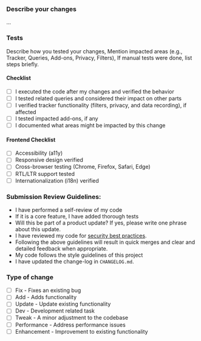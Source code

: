 ### Describe your changes
...

### Tests
Describe how you tested your changes, Mention impacted areas (e.g., Tracker, Queries, Add-ons, Privacy, Filters), If manual tests were done, list steps briefly.

#### Checklist
- [ ] I executed the code after my changes and verified the behavior
- [ ] I tested related queries and considered their impact on other parts
- [ ] I verified tracker functionality (filters, privacy, and data recording), if affected
- [ ] I tested impacted add-ons, if any
- [ ] I documented what areas might be impacted by this change

#### Frontend Checklist
- [ ] Accessibility (a11y)
- [ ] Responsive design verified
- [ ] Cross-browser testing (Chrome, Firefox, Safari, Edge)
- [ ] RTL/LTR support tested
- [ ] Internationalization (i18n) verified

### Submission Review Guidelines:

- I have performed a self-review of my code
- If it is a core feature, I have added thorough tests
- Will this be part of a product update? If yes, please write one phrase about this update.
- I have reviewed my code for [security best practices](https://developer.wordpress.org/apis/security/).
- Following the above guidelines will result in quick merges and clear and detailed feedback when appropriate.
- My code follows the style guidelines of this project
- I have updated the change-log in `CHANGELOG.md`.

### Type of change

-   [ ] Fix - Fixes an existing bug
-   [ ] Add - Adds functionality
-   [ ] Update - Update existing functionality
-   [ ] Dev - Development related task
-   [ ] Tweak - A minor adjustment to the codebase
-   [ ] Performance - Address performance issues
-   [ ] Enhancement - Improvement to existing functionality
